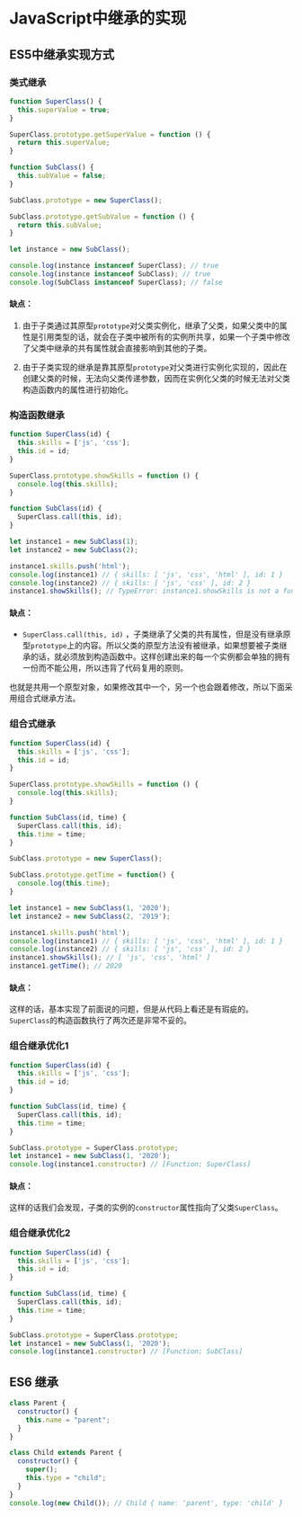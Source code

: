# JavaScript中继承的实现

## ES5中继承实现方式

### 类式继承

```javascript
function SuperClass() {
  this.superValue = true;
}

SuperClass.prototype.getSuperValue = function () {
  return this.superValue;
}

function SubClass() {
  this.subValue = false;
}

SubClass.prototype = new SuperClass();

SubClass.prototype.getSubValue = function () {
  return this.subValue;
}

let instance = new SubClass();

console.log(instance instanceof SuperClass); // true
console.log(instance instanceof SubClass); // true
console.log(SubClass instanceof SuperClass); // false
```

#### 缺点：

1. 由于子类通过其原型`prototype`对父类实例化，继承了父类，如果父类中的属性是引用类型的话，就会在子类中被所有的实例所共享，如果一个子类中修改了父类中继承的共有属性就会直接影响到其他的子类。

2. 由于子类实现的继承是靠其原型`prototype`对父类进行实例化实现的，因此在创建父类的时候，无法向父类传递参数，因而在实例化父类的时候无法对父类构造函数内的属性进行初始化。

### 构造函数继承

```javascript
function SuperClass(id) {
  this.skills = ['js', 'css'];
  this.id = id;
}

SuperClass.prototype.showSkills = function () {
  console.log(this.skills);
}

function SubClass(id) {
  SuperClass.call(this, id);
}

let instance1 = new SubClass(1);
let instance2 = new SubClass(2);

instance1.skills.push('html');
console.log(instance1) // { skills: [ 'js', 'css', 'html' ], id: 1 }
console.log(instance2) // { skills: [ 'js', 'css' ], id: 2 }
instance1.showSkills(); // TypeError: instance1.showSkills is not a function
```

#### 缺点：

- `SuperClass.call(this, id)` ，子类继承了父类的共有属性，但是没有继承原型`prototype`上的内容。所以父类的原型方法没有被继承，如果想要被子类继承的话，就必须放到构造函数中。这样创建出来的每一个实例都会单独的拥有一份而不能公用，所以违背了代码复用的原则。

也就是共用一个原型对象，如果修改其中一个，另一个也会跟着修改，所以下面采用组合式继承方法。

### 组合式继承

```javascript
function SuperClass(id) {
  this.skills = ['js', 'css'];
  this.id = id;
}

SuperClass.prototype.showSkills = function () {
  console.log(this.skills);
}

function SubClass(id, time) {
  SuperClass.call(this, id);
  this.time = time;
}

SubClass.prototype = new SuperClass();

SubClass.prototype.getTime = function() {
  console.log(this.time);
}

let instance1 = new SubClass(1, '2020');
let instance2 = new SubClass(2, '2019');

instance1.skills.push('html');
console.log(instance1) // { skills: [ 'js', 'css', 'html' ], id: 1 }
console.log(instance2) // { skills: [ 'js', 'css' ], id: 2 }
instance1.showSkills(); // [ 'js', 'css', 'html' ]
instance1.getTime(); // 2020
```

#### 缺点：

这样的话，基本实现了前面说的问题，但是从代码上看还是有瑕疵的。`SuperClass`的构造函数执行了两次还是非常不妥的。

### 组合继承优化1

```JavaScript
function SuperClass(id) {
  this.skills = ['js', 'css'];
  this.id = id;
}

function SubClass(id, time) {
  SuperClass.call(this, id);
  this.time = time;
}

SubClass.prototype = SuperClass.prototype;
let instance1 = new SubClass(1, '2020');
console.log(instance1.constructor) // [Function: SuperClass]
```

#### 缺点： 

这样的话我们会发现，子类的实例的`constructor`属性指向了父类`SuperClass`。

### 组合继承优化2

```JavaScript
function SuperClass(id) {
  this.skills = ['js', 'css'];
  this.id = id;
}

function SubClass(id, time) {
  SuperClass.call(this, id);
  this.time = time;
}

SubClass.prototype = SuperClass.prototype;
let instance1 = new SubClass(1, '2020');
console.log(instance1.constructor) // [Function: SubClass]
```

## ES6 继承

```javascript
class Parent {
  constructor() {
    this.name = "parent";
  }
}

class Child extends Parent {
  constructor() {
    super();
    this.type = "child";
  }
}
console.log(new Child()); // Child { name: 'parent', type: 'child' }
```